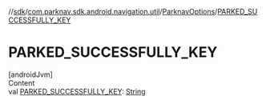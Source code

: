 //[sdk](../../../index.md)/[com.parknav.sdk.android.navigation.util](../index.md)/[ParknavOptions](index.md)/[PARKED_SUCCESSFULLY_KEY](-p-a-r-k-e-d_-s-u-c-c-e-s-s-f-u-l-l-y_-k-e-y.md)



# PARKED_SUCCESSFULLY_KEY  
[androidJvm]  
Content  
val [PARKED_SUCCESSFULLY_KEY](-p-a-r-k-e-d_-s-u-c-c-e-s-s-f-u-l-l-y_-k-e-y.md): [String](https://developer.android.com/reference/kotlin/java/lang/String.html)  



